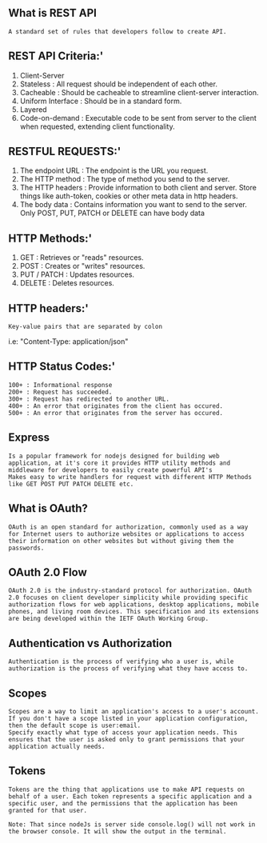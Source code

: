 ## What is REST API

    A standard set of rules that developers follow to create API.

## REST API Criteria:'

1. Client-Server
2. Stateless : All request should be independent of each other.
3. Cacheable : Should be cacheable to streamline client-server interaction.
4. Uniform Interface : Should be in a standard form.
5. Layered
6. Code-on-demand : Executable code to be sent from server to the client when requested, extending client functionality.

## RESTFUL REQUESTS:'

1. The endpoint URL : The endpoint is the URL you request.
2. The HTTP method : The type of method you send to the server.
3. The HTTP headers : Provide information to both client and server. Store things like auth-token, cookies or other meta data in http headers.
4. The body data : Contains information you want to send to the server. Only POST, PUT, PATCH or DELETE can have body data

## HTTP Methods:'

1. GET : Retrieves or "reads" resources.
2. POST : Creates or "writes" resources.
3. PUT / PATCH : Updates resources.
4. DELETE : Deletes resources.

## HTTP headers:'

    Key-value pairs that are separated by colon

i.e: "Content-Type: application/json"

## HTTP Status Codes:'

    100+ : Informational response
    200+ : Request has succeeded.
    300+ : Request has redirected to another URL.
    400+ : An error that originates from the client has occured.
    500+ : An error that originates from the server has occured.

## Express

    Is a popular framework for nodejs designed for building web application, at it's core it provides HTTP utility methods and middleware for developers to easily create powerful API's
    Makes easy to write handlers for request with different HTTP Methods like GET POST PUT PATCH DELETE etc.

## What is OAuth?

    OAuth is an open standard for authorization, commonly used as a way for Internet users to authorize websites or applications to access their information on other websites but without giving them the passwords.

## OAuth 2.0 Flow

    OAuth 2.0 is the industry-standard protocol for authorization. OAuth 2.0 focuses on client developer simplicity while providing specific authorization flows for web applications, desktop applications, mobile phones, and living room devices. This specification and its extensions are being developed within the IETF OAuth Working Group.

## Authentication vs Authorization

    Authentication is the process of verifying who a user is, while authorization is the process of verifying what they have access to.

## Scopes

    Scopes are a way to limit an application's access to a user's account. If you don't have a scope listed in your application configuration, then the default scope is user:email.
    Specify exactly what type of access your application needs. This ensures that the user is asked only to grant permissions that your application actually needs.

## Tokens

    Tokens are the thing that applications use to make API requests on behalf of a user. Each token represents a specific application and a specific user, and the permissions that the application has been granted for that user.

```
Note: That since nodeJs is server side console.log() will not work in the browser console. It will show the output in the terminal.
```
